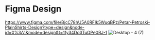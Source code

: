 # Figma Design

https://www.figma.com/file/BjcC78hU5A0RFIk5WuqBPz/Petar-Petroski-PlainShirts-Design?type=design&node-id=0%3A1&mode=design&t=1fy34Do3TuOPe0BJ-1
![Desktop - 4 (7)](https://github.com/PetarPetroski/is218_final_project/assets/45236464/d782c5f5-7798-40d6-ba36-ee8786696f78)

